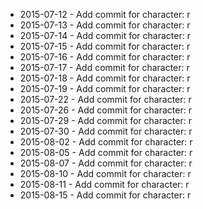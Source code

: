 - 2015-07-12 - Add commit for character: r
- 2015-07-13 - Add commit for character: r
- 2015-07-14 - Add commit for character: r
- 2015-07-15 - Add commit for character: r
- 2015-07-16 - Add commit for character: r
- 2015-07-17 - Add commit for character: r
- 2015-07-18 - Add commit for character: r
- 2015-07-19 - Add commit for character: r
- 2015-07-22 - Add commit for character: r
- 2015-07-26 - Add commit for character: r
- 2015-07-29 - Add commit for character: r
- 2015-07-30 - Add commit for character: r
- 2015-08-02 - Add commit for character: r
- 2015-08-05 - Add commit for character: r
- 2015-08-07 - Add commit for character: r
- 2015-08-10 - Add commit for character: r
- 2015-08-11 - Add commit for character: r
- 2015-08-15 - Add commit for character: r

